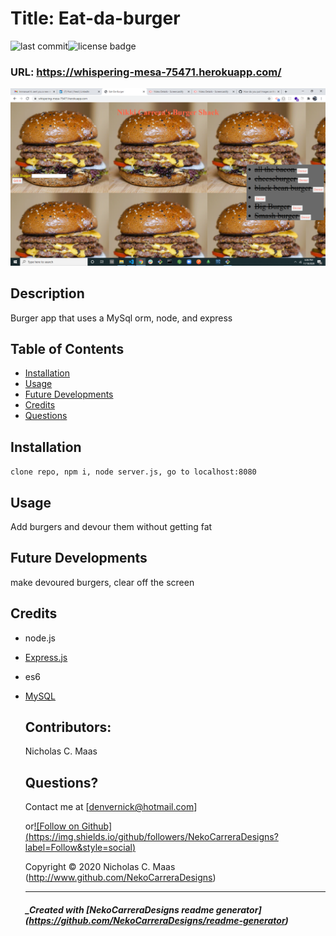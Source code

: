 # Title: Eat-da-burger

![last commit](https://img.shields.io/github/last-commit/NekoCarreraDesigns/burger-app?style=flat-square)![license badge](https://img.shields.io/github/license/NekoCarreraDesigns/burger-app?style=flat-square)

### URL: https://whispering-mesa-75471.herokuapp.com/

![](public/assets/img/2020-11-18.png)

## Description

Burger app that uses a MySql orm, node, and express

## Table of Contents

- [Installation](#installation)
- [Usage](#usage)
- [Future Developments](#futureDevelopments)
- [Credits](#credits)
- [Questions](#questions)

## Installation

` clone repo, npm i, node server.js, go to localhost:8080 `

## Usage

Add burgers and devour them without getting fat

## Future Developments

make devoured burgers, clear off the screen

## Credits

- node.js

- [Express.js](https://www.npmjs.com/package/express)

- es6

- [MySQL](https://www.npmjs.com/package/mysql)

  ## Contributors:

  Nicholas C. Maas

  ## Questions?

  Contact me at [denvernick@hotmail.com]

  or[![Follow on Github] (https://img.shields.io/github/followers/NekoCarreraDesigns?label=Follow&style=social)](http://www.github.com/NekoCarreraDesigns)

  Copyright © 2020 Nicholas C. Maas (http://www.github.com/NekoCarreraDesigns)

  ***

  ##### \_Created with [NekoCarreraDesigns readme generator] (https://github.com/NekoCarreraDesigns/readme-generator)
